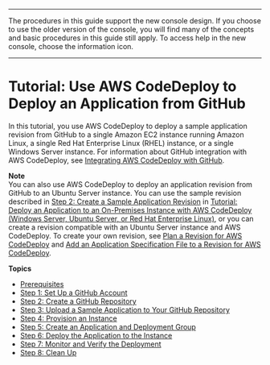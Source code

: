 --------

 The procedures in this guide support the new console design\. If you choose to use the older version of the console, you will find many of the concepts and basic procedures in this guide still apply\. To access help in the new console, choose the information icon\. 

--------

# Tutorial: Use AWS CodeDeploy to Deploy an Application from GitHub<a name="tutorials-github"></a>

In this tutorial, you use AWS CodeDeploy to deploy a sample application revision from GitHub to a single Amazon EC2 instance running Amazon Linux, a single Red Hat Enterprise Linux \(RHEL\) instance, or a single Windows Server instance\. For information about GitHub integration with AWS CodeDeploy, see [Integrating AWS CodeDeploy with GitHub](integrations-partners-github.md)\.

**Note**  
You can also use AWS CodeDeploy to deploy an application revision from GitHub to an Ubuntu Server instance\. You can use the sample revision described in [Step 2: Create a Sample Application Revision](tutorials-on-premises-instance.md#tutorials-on-premises-instance-2-create-sample-revision) in [Tutorial: Deploy an Application to an On\-Premises Instance with AWS CodeDeploy \(Windows Server, Ubuntu Server, or Red Hat Enterprise Linux\)](tutorials-on-premises-instance.md), or you can create a revision compatible with an Ubuntu Server instance and AWS CodeDeploy\. To create your own revision, see [Plan a Revision for AWS CodeDeploy](application-revisions-plan.md) and [Add an Application Specification File to a Revision for AWS CodeDeploy](application-revisions-appspec-file.md)\.

**Topics**
+ [Prerequisites](tutorials-github-prerequisites.md)
+ [Step 1: Set Up a GitHub Account](tutorials-github-create-github-account.md)
+ [Step 2: Create a GitHub Repository](tutorials-github-create-github-repository.md)
+ [Step 3: Upload a Sample Application to Your GitHub Repository](tutorials-github-upload-sample-revision.md)
+ [Step 4: Provision an Instance](tutorials-github-provision-instance.md)
+ [Step 5: Create an Application and Deployment Group](tutorials-github-create-application.md)
+ [Step 6: Deploy the Application to the Instance](tutorials-github-deploy-application.md)
+ [Step 7: Monitor and Verify the Deployment](tutorials-github-verify.md)
+ [Step 8: Clean Up](tutorials-github-clean-up.md)